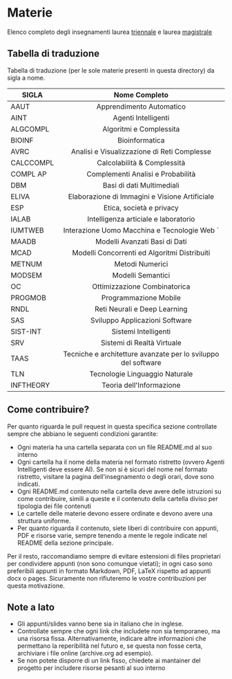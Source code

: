# Materie

Elenco completo degli insegnamenti laurea [triennale](http://laurea.educ.di.unito.it/index.php/offerta-formativa/insegnamenti/elenco-completo/elenco-completo/) e laurea [magistrale](http://magistrale.educ.di.unito.it/index.php/offerta-formativa/insegnamenti/elenco-completo/elenco-completo/)

## Tabella di traduzione

Tabella di traduzione (per le sole materie presenti in questa directory) da sigla a nome.

| SIGLA     |                         Nome Completo                         |
| --------- | :-----------------------------------------------------------: |
| AAUT      |                   Apprendimento Automatico                    |
| AINT      |                      Agenti Intelligenti                      |
| ALGCOMPL  |                    Algoritmi e Complessita                    |
| BIOINF    |                        Bioinformatica                         |
| AVRC      |          Analisi e Visualizzazione di Reti Complesse          |
| CALCCOMPL |                  Calcolabilità & Complessità                  |
| COMPL AP  |               Complementi Analisi e Probabilità               |
| DBM       |                   Basi di dati Multimediali                   |
| ELIVA     |        Elaborazione di Immagini e Visione Artificiale         |
| ESP       |                   Etica, società e privacy                    |
| IALAB     |             Intelligenza articiale e laboratorio              |
| IUMTWEB   |         Interazione Uomo Macchina e Tecnologie Web `          |
| MAADB     |                 Modelli Avanzati Basi di Dati                 |
| MCAD      |         Modelli Concorrenti ed Algoritmi Distribuiti          |
| METNUM    |                        Metodi Numerici                        |
| MODSEM    |                       Modelli Semantici                       |
| OC        |                 Ottimizzazione Combinatorica                  |
| PROGMOB   |                     Programmazione Mobile                     |
| RNDL      |                 Reti Neurali e Deep Learning                  |
| SAS       |                Sviluppo Applicazioni Software                 |
| SIST-INT  |                     Sistemi Intelligenti                      |
| SRV       |                  Sistemi di Realtà Virtuale                   |
| TAAS      | Tecniche e architetture avanzate per lo sviluppo del software |
| TLN       |                Tecnologie Linguaggio Naturale                 |
| INFTHEORY |                   Teoria dell'Informazione                    |

## Come contribuire?

Per quanto riguarda le pull request in questa specifica sezione controllate sempre che abbiano le seguenti
condizioni garantite:

- Ogni materia ha una cartella separata con un file README.md al suo interno
- Ogni cartella ha il nome della materia nel formato ristretto (ovvero Agenti Intelligenti deve essere AI). Se non si è sicuri del nome nel formato ristretto, visitare la pagina dell'insegnamento o degli orari, dove sono indicati.
- Ogni README.md contenuto nella cartella deve avere delle istruzioni su come contribuire, simili a queste e il contenuto della cartella diviso per tipologia dei file contenuti
- Le cartelle delle materie devono essere ordinate e devono avere una struttura uniforme.
- Per quanto riguarda il contenuto, siete liberi di contribuire con appunti, PDF e risorse varie, sempre tenendo a mente le regole indicate nel README della sezione principale.

Per il resto, raccomandiamo sempre di evitare estensioni di files proprietari per condividere appunti (non sono comunque vietati); in ogni caso sono preferibili appunti in formato Markdown, PDF, LaTeX rispetto ad appunti docx o pages. Sicuramente non rifiuteremo le vostre contribuzioni per questa motivazione.

## Note a lato

- Gli appunti/slides vanno bene sia in italiano che in inglese.
- Controllate sempre che ogni link che includete non sia temporaneo, ma una risorsa fissa. Alternativamente, indicare altre informazioni che permettano la reperibilità nel futuro e, se questa non fosse certa, archiviare i file online (archive.org ad esempio).
- Se non potete disporre di un link fisso, chiedete ai mantainer del progetto per includere risorse pesanti al suo interno
